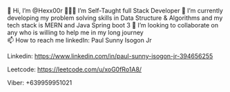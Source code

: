  👋 Hi, I’m @Hexx00r
 👨🏻‍💻 I’m Self-Taught full Stack Developer
 🧠 I’m currently developing my problem solving skills in Data Structure & Algorithms and my tech stack is MERN and Java Spring boot 3
 💞️ I’m looking to collaborate on any who is willing to help me in my long journey  
 📫 How to reach me linkedIn: Paul Sunny Isogon Jr

Linkedin: https://www.linkedin.com/in/paul-sunny-isogon-jr-394656255

Leetcode: https://leetcode.com/u/xoG0fRo1A8/

Viber: +639959951021
<!---
Hexx00r/Hexx00r is a ✨ special ✨ repository because its `README.md` (this file) appears on your GitHub profile.
You can click the Preview link to take a look at your changes.
--->

